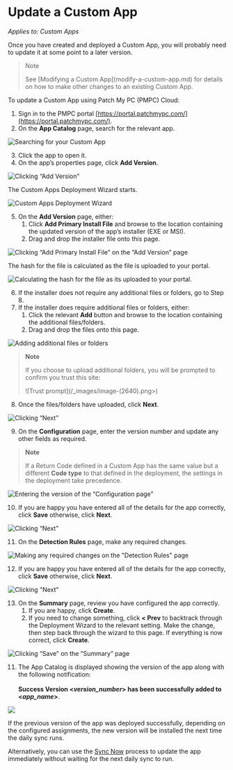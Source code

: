 # Update a Custom App

_Applies to: Custom Apps_

Once you have created and deployed a Custom App, you will probably need to update it at some point to a later version.

> Note
>
> See \[Modifying a Custom App]\(modify-a-custom-app.md) for details on how to make other changes to an existing Custom App.

To update a Custom App using Patch My PC (PMPC) Cloud:

1. Sign in to the PMPC portal [https://portal.patchmypc.com/](https://portal.patchmypc.com/).
2. On the **App Catalog** page, search for the relevant app.

![Searching for your Custom App](../../.gitbook/assets/image-\(472\).png)

3. Click the app to open it.
4. On the app’s properties page, click **Add Version**.

![Clicking “Add Version”](../../.gitbook/assets/image-\(473\).png)

The Custom Apps Deployment Wizard starts.

![Custom Apps Deployment Wizard](../../.gitbook/assets/image-\(2636\).png)

5. On the **Add Version** page, either:
   1. Click **Add Primary Install File** and browse to the location containing the updated version of the app’s installer (EXE or MSI).
   2. Drag and drop the installer file onto this page.

![Clicking “Add Primary Install File” on the “Add Version” page](../../.gitbook/assets/image-\(2637\).png)

The hash for the file is calculated as the file is uploaded to your portal.

![Calculating the hash for the file as its uploaded to your portal.](../../.gitbook/assets/image-\(2638\).png)

6. If the installer does not require any additional files or folders, go to Step 8.
7. If the installer does require additional files or folders, either:
   1. Click the relevant **Add** button and browse to the location containing the additional files/folders.
   2. Drag and drop the files onto this page.

![Adding additional files or folders](../../.gitbook/assets/image-\(2639\).png)

> **Note**
>
> If you choose to upload additional folders, you will be prompted to confirm you trust this site:
>
> !\[Trust prompt]\(/\_images/image-(2640).png>)

8. Once the files/folders have uploaded, click **Next**.

![Clicking “Next”](../../.gitbook/assets/image-\(2641\).png)

9. On the **Configuration** page, enter the version number and update any other fields as required.

> **Note**
>
> If a Return Code defined in a Custom App has the same value but a different **Code type** to that defined in the deployment, the settings in the deployment take precedence.

![Entering the version of the “Configuration page”](../../.gitbook/assets/image-\(2642\).png)

10. If you are happy you have entered all of the details for the app correctly, click **Save** otherwise, click **Next**.

![Clicking “Next”](../../.gitbook/assets/image-\(2643\).png)

11. On the **Detection Rules** page, make any required changes.

![Making any required changes on the "Detection Rules" page](../../.gitbook/assets/image-\(2644\).png)

12. If you are happy you have entered all of the details for the app correctly, click **Save** otherwise, click **Next**.

![Clicking "Next"](../../.gitbook/assets/image-\(2645\).png)

13. On the **Summary** page, review you have configured the app correctly.
    1. If you are happy, click **Create**.
    2. If you need to change something, click **< Prev** to backtrack through the Deployment Wizard to the relevant setting. Make the change, then step back through the wizard to this page. If everything is now correct, click **Create**.

![Clicking “Save” on the “Summary” page](../../.gitbook/assets/image-\(2646\).png)

11. The App Catalog is displayed showing the version of the app along with the following notification:\
    \
    **Success Version <**_**version\_number**_**> has been successfully added to <**_**app\_name**_**>**.

![](../../.gitbook/assets/image-\(483\).png)

If the previous version of the app was deployed successfully, depending on the configured assignments, the new version will be installed the next time the daily sync runs.

Alternatively, you can use the [Sync Now](../cloud-deployments/manage-updates-in-cloud/sync-now-cloud-feature.md) process to update the app immediately without waiting for the next daily sync to run.

